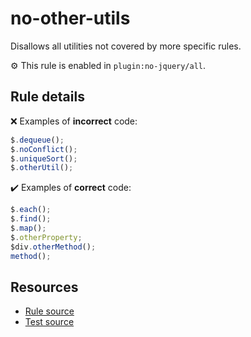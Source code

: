 # no-other-utils

Disallows all utilities not covered by more specific rules.

⚙️ This rule is enabled in `plugin:no-jquery/all`.

## Rule details

❌ Examples of **incorrect** code:
```js
$.dequeue();
$.noConflict();
$.uniqueSort();
$.otherUtil();
```

✔️ Examples of **correct** code:
```js
$.each();
$.find();
$.map();
$.otherProperty;
$div.otherMethod();
method();
```

## Resources

* [Rule source](/src/rules/no-other-utils.js)
* [Test source](/tests/rules/no-other-utils.js)
